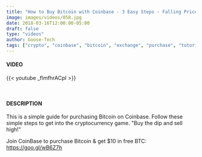 ```yaml
---
title: "How to Buy Bitcoin with Coinbase - 3 Easy Steps - Falling Prices = Buying Opportunity"
image: images/videos/058.jpg
date: 2018-03-16T12:00:00-05:00
draft: false
type: "videos"
author: Goose-Tech
tags: ["crypto", "coinbase", "bitcoin", "exchange", "purchase", "tutorial"]
---
```


#### VIDEO

{{< youtube _flmfhrACpI >}}

&nbsp;

#### DESCRIPTION

This is a simple guide for purchasing Bitcoin on Coinbase. Follow these simple steps to get into the cryptocurrency game. "Buy the dip and sell high!"

Join CoinBase to purchase Bitcoin & get $10 in free BTC:  
https://goo.gl/wB6Z7h